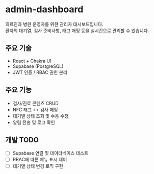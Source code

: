 # admin-dashboard

의료진과 병원 운영자를 위한 관리자 대시보드입니다.  
환자의 대기열, 검사 준비사항, 태그 매핑 등을 실시간으로 관리할 수 있습니다.

## 주요 기술
- React + Chakra UI
- Supabase (PostgreSQL)
- JWT 인증 / RBAC 권한 분리

## 주요 기능
- 검사/진료 콘텐츠 CRUD
- NFC 태그 ↔ 검사 매핑
- 대기열 상태 조회 및 수동 수정
- 알림 전송 및 로그 확인

## 개발 TODO
- [ ] Supabase 연결 및 데이터베이스 테스트
- [ ] RBAC에 따른 메뉴 표시 제어
- [ ] 대기열 상태 변경 로직 구현
